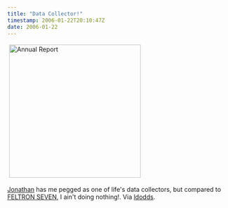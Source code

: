 ```yaml
---
title: "Data Collector!"
timestamp: 2006-01-22T20:10:47Z
date: 2006-01-22
---
```


<a href="http://feltron.com/05report_index.html">
<img src="http://blog.whatfettle.com/images/Annual%20Report.png" height="303" width="300" border="0" hspace="4" vspace="4" alt="Annual Report" />
</a>

<p><a href="">Jonathan</a> has me pegged as one of life's data collectors, but compared to <a href="http://feltron.com/05report_index.html">FELTRON SEVEN</a>, I ain't doing nothing!. Via <a href="http://www.ldodds.com/blog/archives/000265.html">ldodds</a>.</p>
